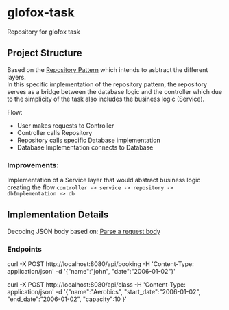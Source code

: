 # glofox-task
Repository for glofox task

## Project Structure
Based on the [Repository Pattern](https://dakaii.medium.com/repository-pattern-in-golang-d22d3fa76d91) which intends to asbtract the different layers.  
In this specific implementation of the repository pattern, the repository serves as a bridge between the database logic and the controller which due to the simplicity of the task also includes the business logic (Service).    

Flow: 
- User makes requests to Controller
- Controller calls Repository
- Repository calls specific Database implementation
- Database Implementation connects to Database

### Improvements:
Implementation of a Service layer that would abstract business logic creating the flow ```controller -> service -> repository -> dbImplementation -> db```


## Implementation Details

Decoding JSON body based on: [Parse a request body](https://www.alexedwards.net/blog/how-to-properly-parse-a-json-request-body)


### Endpoints
curl -X POST http://localhost:8080/api/booking -H 'Content-Type: application/json' -d '{"name":"john", "date":"2006-01-02"}' 

curl -X POST http://localhost:8080/api/class -H 'Content-Type: application/json' -d '{"name":"Aerobics", "start_date":"2006-01-02", "end_date":"2006-01-02", "capacity":10 }' 